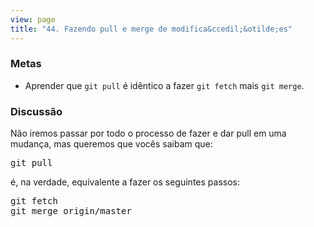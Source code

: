 ```yaml
---
view: page
title: "44. Fazendo pull e merge de modifica&ccedil;&otilde;es"
---
```


<h3>Metas</h3>

<ul><li>Aprender que <code>git pull</code> &eacute; id&ecirc;ntico a fazer <code>git fetch</code> mais <code>git merge</code>.</li></ul>

<h3>Discuss&atilde;o</h3>

<p>N&atilde;o iremos passar por todo o processo de fazer e dar pull em uma mudan&ccedil;a, mas queremos que voc&ecirc;s saibam que: </p>

<pre class="instructions">git pull</pre>

<p>&eacute;, na verdade, equivalente a fazer os seguintes passos:</p>

<pre class="instructions">git fetch
git merge origin/master</pre>

